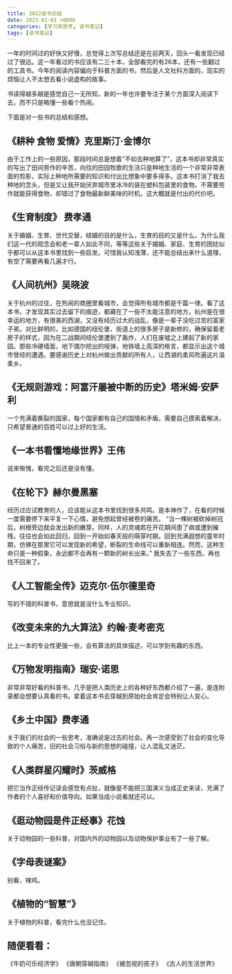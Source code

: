 ```yaml
---
title: 2022读书总结
date: 2023-01-01 +0800
categories: [学习和思考, 读书笔记]
tags: [读书笔记]
---
```


一年的时间过的好快又好慢，总觉得上次写总结还是在前两天，回头一看发现已经过了很远。这一年看过的书应该有二三十本，全部看完的有26本，还有一些翻过的工具书。今年的阅读内容偏向于科普方面的书，然后是人文社科方面的，现实的烦恼让人不太想去看小说虚构的故事。

书读得越多越是感觉自己一无所知，新的一年也许要专注于某个方面深入阅读下去，而不只是略懂一些看个热闹。

下面是对一些书的总结和感想。

## 《耕种 食物 爱情》克里斯汀·金博尔

由于工作上的一些原因，那段时间总是想着“不如去种地算了”，这本书却非常真实的写出了田间劳作的辛苦，向往的田园牧歌的生活只是种地生活的一个非常非常表面的剪影，实际上种地所需要的知识和付出比想象中要多得多。这本书打消了我去种地的念头，但是又让我开始厌弃城市里冰冷的装在塑料包装里的食物。不需要劳作就能获得食物，却错过了食物最新鲜美味的时机，这大概就是付出的代价吧。

## 《生育制度》 费孝通
关于婚姻、生育、世代交替，结婚的目的是什么，生育的目的又是什么，为什么我们这一代的观念会和老一辈人如此不同，等等这些关于婚姻、家庭、生育的困扰似乎都可以从这本书里找到一些启发。可惜我认知浅薄，还不能总结出来什么道理，有空了需要再看几遍才行。

## 《人间杭州》吴晓波
关于杭州的过往，在热闹的商圈里看城市，会觉得所有城市都是千篇一律。看了这本书，才发现其实过去留下的痕迹，都藏在了一些不太能注意的地方。杭州是在很幸运的地方，有很美的西湖，又没有经历过大的战乱，像是一辈子没吃过苦的富家子弟。对比鲜明的，比如德国的纽伦堡，街道上的很多房子是新修的，确保留着老房子的样式，因为在二战期间纽伦堡遭到了轰炸，人们在废墟之上建起了新的家园。那些冷硬墙面，地下偶尔挖出的哑弹，地铁墙上高深的格言，都显示出这个城市曾经的遭遇。要感谢历史上对杭州做出贡献的所有人，让西湖的柔风吹遍这片温柔乡。

## 《无规则游戏：阿富汗屡被中断的历史》塔米姆·安萨利
一个充满着撕裂的国家，每个国家都有自己的国情和矛盾，需要自己摸索着解决，只希望普通的百姓可以过上好的生活。

## 《一本书看懂地缘世界》王伟
说来惭愧，看完之后还是没有懂。

## 《在轮下》赫尔曼黑塞
经历过应试教育的人，应该能从这本书里找到很多共鸣。是本神作了，在看的时候一度需要停下来平复一下心情，避免想起曾经被卷的痛苦。
“当一棵树被砍掉树冠后，树根旁边就会发出新的嫩芽。同样，人的灵魂若在开花期间患了病或遭到摧残，往往也会如此回归，回到一开始如春天般的萌芽时期，回到充满遐想的童年时期，仿佛在那里它可以发现新的希望，断裂的生命线可以重新相连。然而，这种生命只是一种假象，永远都不会再有一颗新的树长出来。”
我失去了一些东西，再也找不回来了。

## 《人工智能全传》迈克尔·伍尔德里奇
写的不错的科普书，意思就是没什么专业知识。

## 《改变未来的九大算法》约翰·麦考密克
比上一本的专业性更强一些，会有算法的具体描述，可以学到有趣的东西。

## 《万物发明指南》瑞安·诺思
非常非常好看的科普书，几乎是把人类历史上的各种好东西都介绍了一遍，是连附录都会想要认真看的书。拿着这本书去穿越到原始社会肯定会特别让人安心。

## 《乡土中国》费孝通
关于我们的社会的一些思考，准确说是过去的社会。再一次感受到了社会的变化导致的个人痛苦，旧的社会习俗与新的思想的碰撞，让人混乱又迷茫。

## 《人类群星闪耀时》茨威格
把它当作正经传记读会感觉有点扯，就像是不能把三国演义当成正史来读，充满了作者的个人喜好和价值导向。如果当成小说看就还可以。

## 《逛动物园是件正经事》花蚀
关于动物园的一些科普，对国内外的动物园以及动物保护事业有了一些了解。

## 《字母表谜案》
别看，辣鸡。

## 《植物的“智慧”》
关于植物的科普，看完什么也没记住。

## 随便看看：
《牛奶可乐经济学》
《唐朝穿越指南》
《被忽视的孩子》
《古人的生活世界》
